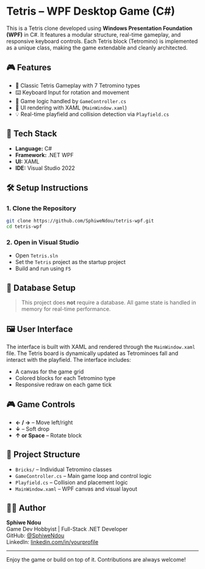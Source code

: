 # Tetris – WPF Desktop Game (C#)

This is a Tetris clone developed using **Windows Presentation Foundation (WPF)** in C#. It features a modular structure, real-time gameplay, and responsive keyboard controls. Each Tetris block (Tetromino) is implemented as a unique class, making the game extendable and cleanly architected.

## 🎮 Features

- 🧱 Classic Tetris Gameplay with 7 Tetromino types
- ⌨️ Keyboard Input for rotation and movement
- 🧠 Game logic handled by `GameController.cs`
- 📐 UI rendering with XAML (`MainWindow.xaml`)
- 💡 Real-time playfield and collision detection via `Playfield.cs`

## 🧰 Tech Stack

- **Language:** C#
- **Framework:** .NET WPF
- **UI:** XAML
- **IDE:** Visual Studio 2022

## 🛠️ Setup Instructions

### 1. Clone the Repository
```bash
git clone https://github.com/SphiweNdou/tetris-wpf.git
cd tetris-wpf
```

### 2. Open in Visual Studio
- Open `Tetris.sln`
- Set the `Tetris` project as the startup project
- Build and run using `F5`

## 🧩 Database Setup

> This project does **not** require a database. All game state is handled in memory for real-time performance.

## 🖼️ User Interface

The interface is built with XAML and rendered through the `MainWindow.xaml` file. The Tetris board is dynamically updated as Tetrominoes fall and interact with the playfield. The interface includes:

- A canvas for the game grid
- Colored blocks for each Tetromino type
- Responsive redraw on each game tick

## 🎮 Game Controls

- **← / →** – Move left/right
- **↓** – Soft drop
- **↑ or Space** – Rotate block

## 🧩 Project Structure

- `Bricks/` – Individual Tetromino classes
- `GameController.cs` – Main game loop and control logic
- `Playfield.cs` – Collision and placement logic
- `MainWindow.xaml` – WPF canvas and visual layout

## 👨‍💻 Author

**Sphiwe Ndou**  
Game Dev Hobbyist | Full-Stack .NET Developer  
GitHub: [@SphiweNdou](https://github.com/SphiweNdou)  
LinkedIn: [linkedin.com/in/yourprofile](https://linkedin.com/in/ndivhuho-ndou-39246515a)

---

Enjoy the game or build on top of it. Contributions are always welcome!
